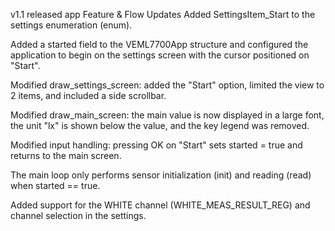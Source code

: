 v1.1
released app
Feature & Flow Updates
Added SettingsItem_Start to the settings enumeration (enum).

Added a started field to the VEML7700App structure and configured the application to begin on the settings screen with the cursor positioned on "Start".

Modified draw_settings_screen: added the "Start" option, limited the view to 2 items, and included a side scrollbar.

Modified draw_main_screen: the main value is now displayed in a large font, the unit "lx" is shown below the value, and the key legend was removed.

Modified input handling: pressing OK on "Start" sets started = true and returns to the main screen.

The main loop only performs sensor initialization (init) and reading (read) when started == true.

Added support for the WHITE channel (WHITE_MEAS_RESULT_REG) and channel selection in the settings.
